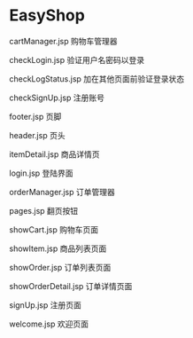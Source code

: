 EasyShop
========
cartManager.jsp 购物车管理器

checkLogin.jsp  验证用户名密码以登录

checkLogStatus.jsp 加在其他页面前验证登录状态

checkSignUp.jsp 注册账号

footer.jsp 页脚

header.jsp 页头

itemDetail.jsp 商品详情页

login.jsp 登陆界面

orderManager.jsp 订单管理器

pages.jsp 翻页按钮

showCart.jsp 购物车页面

showItem.jsp 商品列表页面

showOrder.jsp 订单列表页面

showOrderDetail.jsp 订单详情页面

signUp.jsp 注册页面

welcome.jsp 欢迎页面

